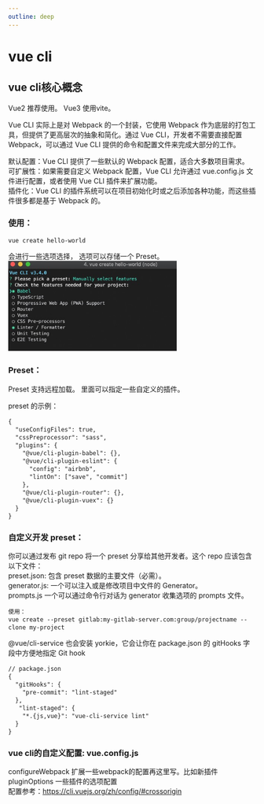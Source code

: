 ```yaml
---
outline: deep
---
```


# vue cli

## vue cli核心概念
Vue2 推荐使用。 Vue3 使用vite。

Vue CLI 实际上是对 Webpack 的一个封装，它使用 Webpack 作为底层的打包工具，但提供了更高层次的抽象和简化。通过 Vue CLI，开发者不需要直接配置 Webpack，可以通过 Vue CLI 提供的命令和配置文件来完成大部分的工作。

默认配置：Vue CLI 提供了一些默认的 Webpack 配置，适合大多数项目需求。  
可扩展性：如果需要自定义 Webpack 配置，Vue CLI 允许通过 vue.config.js 文件进行配置，或者使用 Vue CLI 插件来扩展功能。  
插件化：Vue CLI 的插件系统可以在项目初始化时或之后添加各种功能，而这些插件很多都是基于 Webpack 的。


### 使用：
```
vue create hello-world
```
会进行一些选项选择， 选项可以存储一个 Preset。  
<img src="/vue-cli.jpg" style="max-width: 68%" />

### Preset：
Preset 支持远程加载。  里面可以指定一些自定义的插件。  

preset 的示例：
```
{
  "useConfigFiles": true,
  "cssPreprocessor": "sass",
  "plugins": {
    "@vue/cli-plugin-babel": {},
    "@vue/cli-plugin-eslint": {
      "config": "airbnb",
      "lintOn": ["save", "commit"]
    },
    "@vue/cli-plugin-router": {},
    "@vue/cli-plugin-vuex": {}
  }
}
```
### 自定义开发 preset：
你可以通过发布 git repo 将一个 preset 分享给其他开发者。这个 repo 应该包含以下文件：  
preset.json: 包含 preset 数据的主要文件（必需）。  
generator.js: 一个可以注入或是修改项目中文件的 Generator。  
prompts.js 一个可以通过命令行对话为 generator 收集选项的 prompts 文件。  
```
使用：
vue create --preset gitlab:my-gitlab-server.com:group/projectname --clone my-project
```

@vue/cli-service 也会安装 yorkie，它会让你在 package.json 的 gitHooks 字段中方便地指定 Git hook
```
// package.json
{
  "gitHooks": {
    "pre-commit": "lint-staged"
  },
   "lint-staged": {
    "*.{js,vue}": "vue-cli-service lint"
  }
}
````
### vue cli的自定义配置: vue.config.js
configureWebpack 扩展一些webpack的配置再这里写。比如新插件  
pluginOptions 一些插件的选项配置  
配置参考：https://cli.vuejs.org/zh/config/#crossorigin
